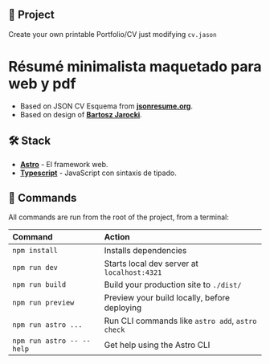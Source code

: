 ## 🚀 Project

Create your own printable Portfolio/CV just modifying `cv.jason`

# Résumé minimalista maquetado para web y pdf

- Based on JSON CV Esquema from [**jsonresume.org**](https://jsonresume.org/schema).
- Based on design of [**Bartosz Jarocki**](https://github.com/BartoszJarocki/cv).

## 🛠️ Stack
- [**Astro**](https://astro.build/) - El framework web.
- [**Typescript**](https://www.typescriptlang.org/) - JavaScript con sintaxis de tipado.

## 🧞 Commands

All commands are run from the root of the project, from a terminal:

| Command                   | Action                                           |
| :------------------------ | :----------------------------------------------- |
| `npm install`             | Installs dependencies                            |
| `npm run dev`             | Starts local dev server at `localhost:4321`      |
| `npm run build`           | Build your production site to `./dist/`          |
| `npm run preview`         | Preview your build locally, before deploying     |
| `npm run astro ...`       | Run CLI commands like `astro add`, `astro check` |
| `npm run astro -- --help` | Get help using the Astro CLI                     |

